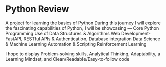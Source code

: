 # Python Review

A project for learning the basics of Python
During this journey I will explore the fascinating capabilities of Python, I will be showcasing — 
Core Python Programming
Use of Data Structures & Algorithms
Web Development- FastAPI, RESTful APIs & Authentication, Database integration
Data Science & Machine Learning
Automation & Scripting
Reinforcement Learning

I hope to display Problem-solving skills, Analytical Thinking, Adaptability, a Learning Mindset, and Clean/Readable/Easy-to-follow code

